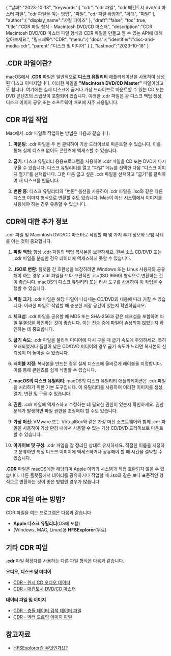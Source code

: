 {
"날짜":"2023-10-18",
   "keywords":[
"cdr",
"cdr 파일",
"cdr 매킨토시 dvd/cd 마스터 파일",
"cdr 파일을 여는 방법",
"파일",
"cdr 파일 확장자",
"확대",
"파일"
],
   "author":{
"display_name":"샤킬 파이즈"
},
"draft":"false",
"toc":true,
"title":"CDR 파일 형식 - Macintosh DVD/CD 마스터",
   "description":"CDR Macintosh DVD/CD 마스터 파일 형식과 CDR 파일을 만들고 열 수 있는 API에 대해 알아보세요.",
"링크제목":"CDR",
   "menu":{
      "docs":{
         "identifier":"disc-and-media-cdr",
"parent":"디스크 및 미디어"
}
},
"lastmod":"2023-10-18"
}

## .CDR 파일이란?

macOS에서 **.CDR** 파일은 일반적으로 **디스크 유틸리티** 애플리케이션을 사용하여 생성된 디스크 이미지입니다. 이러한 파일을 **"Macintosh DVD/CD Master"** 파일이라고도 합니다. 여기에는 실제 디스크에 굽거나 가상 드라이브로 마운트할 수 있는 CD 또는 DVD 콘텐츠의 스냅샷이 포함되어 있습니다. 이러한 .cdr 파일은 광 디스크 백업 생성, 디스크 이미지 공유 또는 소프트웨어 배포에 자주 사용됩니다.

## CDR 파일 작업

Mac에서 .cdr 파일로 작업하는 방법은 다음과 같습니다.

1. **마운팅**: .cdr 파일을 두 번 클릭하여 가상 드라이브로 마운트할 수 있습니다. 이를 통해 실제 디스크 없이도 콘텐츠에 액세스할 수 있습니다.
    












2. **굽기**: 디스크 유틸리티 응용프로그램을 사용하여 .cdr 파일을 CD 또는 DVD에 다시 구울 수 있습니다. 디스크 유틸리티를 열고 "파일" 메뉴를 선택한 다음 "디스크 이미지 열기"를 선택합니다. 그런 다음 굽고 싶은 .cdr 파일을 선택하고 "굽기"를 클릭하여 새 디스크를 만듭니다.
    












3. **변환 중**: 디스크 유틸리티의 "변환" 옵션을 사용하여 .cdr 파일을 .iso와 같은 다른 디스크 이미지 형식으로 변환할 수도 있습니다. Mac이 아닌 시스템에서 이미지를 사용해야 하는 경우 유용할 수 있습니다.

## CDR에 대한 추가 정보

.cdr 파일 및 Macintosh DVD/CD 마스터로 작업할 때 몇 가지 추가 정보와 모범 사례를 아는 것이 중요합니다.

1. **파일 백업**: 항상 .cdr 파일의 백업 복사본을 보관하세요. 원본 소스 CD/DVD 또는 .cdr 파일을 분실한 경우 데이터에 액세스하지 못할 수 있습니다.
    












2. **.ISO로 변환**: 플랫폼 간 호환성을 보장하려면 Windows 또는 Linux 사용자와 공유해야 하는 경우 .cdr 파일을 보다 보편적인 .iso(ISO 9660) 형식으로 변환하는 것이 좋습니다. macOS의 디스크 유틸리티 또는 타사 도구를 사용하여 이 작업을 수행할 수 있습니다.
    












3. **파일 크기**: .cdr 파일은 해당 파일이 나타내는 CD/DVD의 내용에 따라 커질 수 있습니다. 이러한 파일로 작업할 때 충분한 저장 공간이 있는지 확인하십시오.
    












4. **체크섬**: .cdr 파일을 공유할 때 MD5 또는 SHA-256과 같은 체크섬을 포함하여 파일 무결성을 확인하는 것이 좋습니다. 이는 전송 중에 파일이 손상되지 않았는지 확인하는 데 중요합니다.
    












5. **굽기 속도**: .cdr 파일을 물리적 미디어에 다시 구울 때 굽기 속도에 주의하세요. 특히 오래되었거나 품질이 낮은 CD/DVD 미디어의 경우 굽기 속도가 느리면 복사본의 신뢰성이 더 높아질 수 있습니다.
    












6. **레이블 지정**: 복사본을 만드는 경우 실제 디스크에 올바르게 레이블을 지정합니다. 이를 통해 콘텐츠를 쉽게 식별할 수 있습니다.
    












7. **macOS의 디스크 유틸리티**: macOS의 디스크 유틸리티 애플리케이션은 .cdr 파일을 처리하기 위한 기본 도구입니다. 이 유틸리티를 사용하여 이러한 이미지를 생성, 열기, 변환 및 구울 수 있습니다.
    












8. **권한**: .cdr 파일에 액세스하고 수정하는 데 필요한 권한이 있는지 확인하세요. 권한 문제가 발생하면 파일 권한을 조정해야 할 수도 있습니다.
    












9. **가상 머신**: VMware 또는 VirtualBox와 같은 가상 머신 소프트웨어와 함께 .cdr 파일을 사용하여 가상 환경 내에서 사용할 수 있는 가상 CD/DVD 드라이브로 마운트할 수 있습니다.
    












10. **아카이브 및 구성**: .cdr 파일을 잘 정리된 상태로 유지하세요. 적절한 이름을 지정하고 분류하면 특정 디스크 이미지에 액세스하거나 공유해야 할 때 시간을 절약할 수 있습니다.
    













**.CDR** 파일은 macOS에만 해당되며 Apple 이외의 시스템과 직접 호환되지 않을 수 있습니다. 다른 플랫폼에서 데이터를 공유하거나 작업할 때 .iso와 같은 보다 표준적인 형식으로 변환하는 것이 좋은 방법인 경우가 많습니다.

## CDR 파일 여는 방법?

CDR 파일을 여는 프로그램은 다음과 같습니다

- **Apple 디스크 유틸리티**(OS에 포함)
- (Windows, MAC, Linux)용 **HFSExplorer**(무료)

## 기타 CDR 파일

**.cdr** 파일 확장자를 사용하는 다른 파일 형식은 다음과 같습니다.

**오디오, 디스크 및 미디어**
- [CDR - 원시 CD 오디오 데이터](/ko/audio/cdr/)
- [CDR - 매킨토시 DVD/CD 마스터](/ko/disc-and-media/cdr/)

**데이터 파일 및 이미지**
- [CDR - 충돌 데이터 검색 데이터 파일](/ko/data/cdr-crash/)
- [CDR - 벡터 드로잉 이미지 파일](/ko/image/cdr/)


## 참고자료
* [HFSExplorer란 무엇인가요?](https://catacombae.org/hfsexplorer/)

